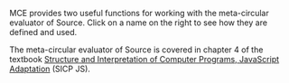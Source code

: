 MCE provides two useful functions for working with the
meta-circular evaluator of Source.
Click on a name on the right to see how they are defined and used.

The meta-circular evaluator of Source is covered in chapter 4 of
the textbook 
<a href="https://sicp.comp.nus.edu.sg">Structure and Interpretation
of Computer Programs, JavaScript Adaptation</a> (SICP JS).
